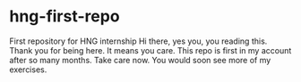 # hng-first-repo
First repository for HNG internship
Hi there, yes you, you reading this. Thank you for being here. It means you care.
This repo is first in my account after so many months.
Take care now. You would soon see more of my exercises.
